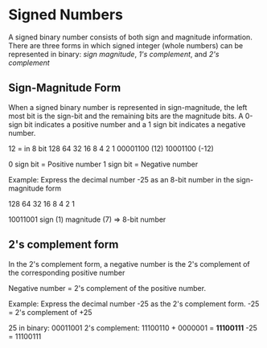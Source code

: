 # Signed Numbers

A signed binary number consists of both sign and magnitude information. There are three forms in which signed integer (whole numbers) can be represented in binary: *sign magnitude*, *1's complement*, and *2's complement*

## Sign-Magnitude Form
When a signed binary number is represented in sign-magnitude, the left most bit is the sign-bit and the remaining bits are the magnitude bits. A 0-sign bit indicates a positive number and a 1 sign bit indicates a negative number.

12 = in 8 bit
128 64 32 16 8 4 2 1
00001100 (12)
10001100 (-12)

0 sign bit = Positive number
1 sign bit = Negative number

Example: Express the decimal number -25 as an 8-bit number in the sign-magnitude form

128 64 32 16 8 4 2 1

10011001
sign (1) magnitude (7) => 8-bit number

## 2's complement form
In the 2's complement form, a negative number is the 2's complement of the corresponding positive number

Negative number = 2's complement of the positive number.

Example: Express the decimal number -25 as the 2's complement form.
-25 = 2's complement of +25

25 in binary: 00011001
2's complement: 11100110 + 0000001 = **11100111**
-25 = 11100111

